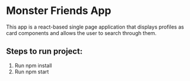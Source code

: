 # Monster Friends App
This app is a react-based single page application that displays profiles as card components and allows the user to search through them.

## Steps to run project:
1. Run npm install
2. Run npm start
